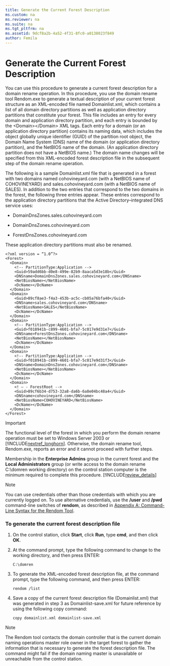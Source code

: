 ```yaml
---
title: Generate the Current Forest Description
ms.custom: na
ms.reviewer: na
ms.suite: na
ms.tgt_pltfrm: na
ms.assetid: 9dcf8a2b-4a52-4f31-8fc0-a0138023f849
author: Femila
---
```

# Generate the Current Forest Description
  You can use this procedure to generate a current forest description for a domain rename operation. In this procedure, you use the domain rename tool Rendom.exe to generate a textual description of your current forest structure as an XML\-encoded file named Domainlist.xml, which contains a list of all domain directory partitions as well as application directory partitions that constitute your forest. This file includes an entry for every domain and application directory partition, and each entry is bounded by the \<Domain\>\<\/Domain\> XML tags. Each entry for a domain \(or an application directory partition\) contains its naming data, which includes the object globally unique identifier \(GUID\) of the partition root object, the Domain Name System \(DNS\) name of the domain \(or application directory partition\), and the NetBIOS name of the domain. \(An application directory partition does not have a NetBIOS name.\) The domain name changes will be specified from this XML\-encoded forest description file in the subsequent step of the domain rename operation.  
  
 The following is a sample Domainlist.xml file that is generated in a forest with two domains named cohovineyard.com \(with a NetBIOS name of COHOVINEYARD\) and sales.cohovineyard.com \(with a NetBIOS name of SALES\). In addition to the two entries that correspond to the two domains in the forest, the following three entries appear. These entries correspond to the application directory partitions that the Active Directory–integrated DNS service uses:  
  
-   DomainDnsZones.sales.cohovineyard.com  
  
-   DomainDnsZones.cohovineyard.com  
  
-   ForestDnsZones.cohovineyard.com  
  
 These application directory partitions must also be renamed.  
  
```  
<?xml version = “1.0”?>  
<Forest>  
  <Domain>  
    <!-- PartitionType:Application -->  
    <Guid>59add6bb-d0e8-499e-82b9-8aaca5d3e18b</Guid>  
    <DNSname>DomainDnsZones.sales.cohovineyard.com</DNSname>  
    <NetBiosName></NetBiosName>  
    <DcName></DcName>  
  </Domain>  
  <Domain>  
    <Guid>89cf8ae3-f4a3-453b-ac5c-cb05a76bfa40</Guid>  
    <DNSname>sales.cohovineyard.com</DNSname>  
    <NetBiosName>SALES</NetBiosName>  
    <DcName></DcName>  
  </Domain>  
  <Domain>  
    <!-- PartitionType:Application -->  
    <Guid>f018941b-c899-4601-bfa7-5c017e9d31e7</Guid>  
    <DNSname>ForestDnsZones.cohovineyard.com</DNSname>  
    <NetBiosName></NetBiosName>  
    <DcName></DcName>  
  </Domain>  
  <Domain>  
    <!-- PartitionType:Application -->  
    <Guid>f018941b-c899-4601-bfa7-5c017e9d31f3</Guid>  
    <DNSname>DomainDnsZones.cohovineyard.com</DNSname>  
    <NetBiosName></NetBiosName>  
    <DcName></DcName>  
  </Domain>  
  <Domain>  
    <! — - ForestRoot -->  
    <Guid>89cf6b34-d753-32a8-da6b-6a8e04bc48a4</Guid>  
    <DNSname>cohovineyard.com</DNSname>  
    <NetBiosName>COHOVINEYARD</NetBiosName>  
    <DcName></DcName>  
  </Domain>  
</Forest>  
```  
  
> [!IMPORTANT]  
>  The functional level of the forest in which you perform the domain rename operation must be set to Windows Server 2003 or [!INCLUDE[nextref_longhorn](../Token/nextref_longhorn_md.md)]. Otherwise, the domain rename tool, Rendom.exe, reports an error and it cannot proceed with further steps.  
  
 Membership in the **Enterprise Admins** group in the current forest and the **Local Administrators** group \(or write access to the domain rename C:\\domren working directory\) on the control station computer is the minimum required to complete this procedure. [!INCLUDE[review_details](../Token/review_details_md.md)]  
  
> [!NOTE]  
>  You can use credentials other than those credentials with which you are currently logged on. To use alternative credentials, use the **\/user** and **\/pwd** command\-line switches of **rendom**, as described in [Appendix A: Command-Line Syntax for the Rendom Tool](../Topic/Appendix-A--Command-Line-Syntax-for-the-Rendom-Tool.md).  
  
### To generate the current forest description file  
  
1.  On the control station, click **Start**, click **Run**, type **cmd**, and then click **OK**.  
  
2.  At the command prompt, type the following command to change to the working directory, and then press ENTER:  
  
    ```  
    C:\domren  
    ```  
  
3.  To generate the XML\-encoded forest description file, at the command prompt, type the following command, and then press ENTER:  
  
    ```  
    rendom /list  
    ```  
  
4.  Save a copy of the current forest description file \(Domainlist.xml\) that was generated in step 3 as Domainlist\-save.xml for future reference by using the following copy command:  
  
    ```  
    copy domainlist.xml domainlist-save.xml  
    ```  
  
> [!NOTE]  
>  The Rendom tool contacts the domain controller that is the current domain naming operations master role owner in the target forest to gather the information that is necessary to generate the forest description file. The command might fail if the domain naming master is unavailable or unreachable from the control station.  
  
  